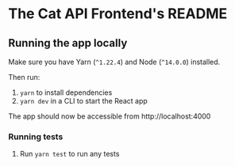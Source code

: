# The Cat API Frontend's README

## Running the app locally

Make sure you have Yarn (`^1.22.4`) and Node (`^14.0.0`) installed.

Then run:

1. `yarn` to install dependencies
2. `yarn dev` in a CLI to start the React app

The app should now be accessible from http://localhost:4000

### Running tests

1. Run `yarn test` to run any tests
